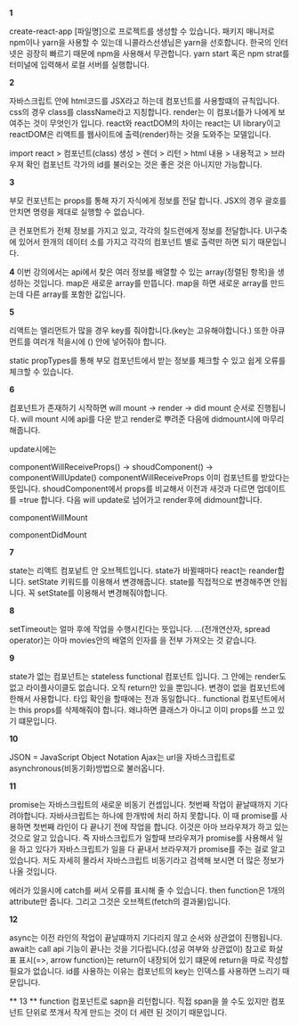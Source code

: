 **1**

create-react-app [파일명]으로 프로젝트를 생성할 수 있습니다.
패키지 매니저로 npm이나 yarn을 사용할 수 있는데 니콜라스선생님은 yarn을 선호합니다.
한국의 인터넷은 굉장히 빠르기 때문에 npm을 사용해서 무관합니다.
yarn start 혹은 npm strat를 터미널에 입력해서 로컬 서버를 실행합니다.

**2**

자바스크립트 안에 html코드를 JSX라고 하는데 컴포넌트를 사용할떄의 규칙입니다.
css의 경우 class를 className라고 지칭합니다.
render는 이 컴포너틑가 나에게 보여주는 것이 무엇인가 입니다.
react와 reactDOM의 차이는 react는 UI library이고
reactDOM은 리액트를 웹사이트에 출력(render)하는 것을 도와주는 모델입니다. 

import react > 컴포넌트(class) 생성 > 렌더 > 리턴 > html 내용 > 내용적고 > 브라우져 확인
컴포넌트 각가의 id를 불러오는 것은 좋은 것은 아니지만 가능합니다.

**3**

부모 컨포넌트는 props를 통해 자기 자식에게 정보를 전달 합니다.
JSX의 경우 괄호를 안치면 명령을 제대로 실행할 수 없습니다.

큰 컨포먼트가 전체 정보를 가지고 있고, 각각의 칠드런에게 정보를 전달합니다. 
UI구축에 있어서 한개의 데이터 소를 가지고 각각의 컴포넌트 별로 출력만 하면 되기 때문입니다.

**4**
이번 강의에서는 api에서 찾은 여러 정보를 배열할 수 있는 array(정렬된 항목)을 생성하는 것입니다.
map은 새로운 array를 만뜹니다.  map을 하면 새로운 array를 만드는데 다른 array를 포함한 값입니다.
 
 **5**
 
리액트는 엘리먼트가 많을 경우 key를 줘야합니다.(key는 고유해야합니다.) 또한 아큐먼트를 여러개 적을시에 ()
안에 넣어줘야 합니다. 

static propTypes를 통해 부모 컴포넌트에서 받는 정보를 체크할 수 있고 쉽게 오류를 체크할 수 있습니다. 

**6**

컴포넌트가 존재하기 시작하면 will mount -> render -> did mount 순서로 진행됩니다.
will mount 시에 api를 다운 받고 render로 뿌려준 다음에 didmount시에 마무리 해줍니다.

update시에는

componentWillReceiveProps() -> shoudComponent() -> componentWillUpdate()
componentWillReceiveProps 이미 컴포넌트를 받았다는 뜻입니다.
shoudComponent에서 props를 비교해서 이전과 새것과 다르면 업데이트를 =true 합니다.
다음 will update로 넘어가고 render후에 didmount합니다. 

componentWillMount

componentDidMount

**7**

state는 리액트 컴포넡트 안 오브젝트입니다. state가 바뀔때마다 react는 reander합니다.
setState 키워드를 이용해서 변경해줍니다.
state를 직접적으로 변경해주면 안됩니다. 꼭 setState를 이용해서 변경해줘야합니다.

**8**

setTimeout는 얼마 후에 작업을 수행시킨다는 뜻입니다. 
...(전개연산자, spread operator)는 아마 movies안의 배열의 인자를 을 전부 가져오는 것 같습니다.

**9**

state가 없는 컴포넌트는 stateless functional 컴포넌트 입니다.
그 안에는 render도 없고 라이플사이클도 없습니다. 오직 return만 있을 뿐입니다. 
변경이 없을 컴포넌트에 한해서 사용합니다.
타입 확인을 할때에는 전과 동일합니다..
 functional 컴포넌트에서는 this props를 삭제해줘야 합니다. 왜냐하면 클래스가 아니고
 이미 props를 쓰고 있기 떄문입니다.
 
 **10**
 
 JSON = JavaScript Object Notation
 Ajax는 url을 자바스크립트로 asynchronous(비동기화)방법으로 불러옵니다.
 
 **11**
 
 promise는 자바스크립트의 새로운 비동기 컨셉입니다.
 첫번째 작업이 끝날때까지 기다려야합니다. 자바사크립트는 하나에 한개밖에 처리 하지 못합니다.
 이 때 promise를 사용하면 첫번째 라인이 다 끝나기 전에 작업을 합니다.
 이것은 아마 브라우져가 하고 있는 것으로 알고 있습니다.
 즉 자바스크립트가 일할때 브라우져가 promise를 사용해서 일을 하고 있다가
 자바스크립트가 일을 다 끝내서 브라우져가 promise를 주는 걸로 알고 있습니다.
 저도 자세히 몰라서 자바스크립트 비동기라고 검색해 보시면 더 많은 정보가 나올 것입니다.
 
 에러가 있을시에 catch를 써서 오류를 표시해 줄 수 있습니다.
 then function은 1개의 attribute만 줍니다. 그리고 그것은 오브젝트(fetch의 결과물)입니다.
 
 
 **12**
 
 async는 이전 라인의 작업이 끝날떄까지 기다리지 않고 순서와 상관없이 진행됩니다.
 await는 call api 기능이 끝나는 것을 기다립니다.(성공 여부와 상관없이)
 참고로 화살표 표시(=>, arrow function)는 return이 내장되어 있기 떄문에 return을 따로 작성할 필요가 없습니다.
 id를 사용하는 이유는 컴포넌트의 key는 인덱스를 사용하면 느리기 때문입니다. 
 
 ** 13 **
 function 컴포넌트로 sapn을 리턴합니다. 직접 span을 쓸 수도 있지만
 컴포넌트 단위로 쪼개서 작게 만드는 것이 더 세련 된 것이기 때문입니다.
 
